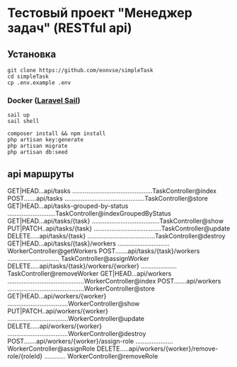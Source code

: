# Тестовый проект "Менеджер задач" (RESTful api)

## Установка

```
git clone https://github.com/eonvse/simpleTask
cd simpleTask
cp .env.example .env
```

### Docker ([Laravel Sail](https://laravel.com/docs/11.x/sail#main-content))

```
sail up
sail shell
```

```
composer install && npm install
php artisan key:generate
php artisan migrate
php artisan db:seed
```

## api маршруты
GET|HEAD...api/tasks .............................................TaskController@index
POST.......api/tasks .............................................TaskController@store
GET|HEAD...api/tasks-grouped-by-status ...........................TaskController@indexGroupedByStatus
GET|HEAD...api/tasks/{task} ......................................TaskController@show
PUT|PATCH..api/tasks/{task} ......................................TaskController@update
DELETE.....api/tasks/{task} ......................................TaskController@destroy
GET|HEAD...api/tasks/{task}/workers ............................. WorkerController@getWorkers
POST.......api/tasks/{task}/workers ............................. TaskController@assignWorker
DELETE.....api/tasks/{task}/workers/{worker} .................... TaskController@removeWorker
GET|HEAD...api/workers ...........................................WorkerController@index
POST.......api/workers ...........................................WorkerController@store
GET|HEAD...api/workers/{worker} ..................................WorkerController@show
PUT|PATCH..api/workers/{worker} ..................................WorkerController@update
DELETE.....api/workers/{worker} ..................................WorkerController@destroy
POST.......api/workers/{worker}/assign-role ..................... WorkerController@assignRole
DELETE.....api/workers/{worker}/remove-role/{roleId} ............ WorkerController@removeRole
